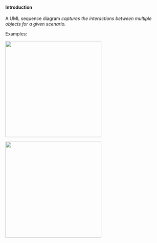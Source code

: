 <link rel="stylesheet" href="{{baseUrl}}/css/textbook.css">

<div class="website-content">

#### Introduction

<div id="main">

A UML sequence diagram _captures the interactions between multiple objects for a given scenario._

<tip-box>

Examples:

<img src="{{baseUrl}}/uml/sequenceDiagramsIntroduction/introduction/images/textLogic.png" height="300" />
<p/>

<img src="{{baseUrl}}/uml/sequenceDiagramsIntroduction/introduction/images/logicMinefield.png" height="300" />
<p/>

</tip-box>

<!-- extras ------------------------------------------------------------------------------------ -->

<panel header=":paperclip: Extras" expandable type="seamless" expanded>

  <panel header=":mortar_board: Learning Outcomes" expandable type="seamless">
    <include src="exercises.md" />
  </panel>

  <panel header=":package: Resources" expandable type="seamless">
    <include src="resources.md" />
  </panel>

  <panel header=":laughing: Humor" expandable type="seamless">
    <include src="humor.md" />
  </panel>

</panel>

</div>
</div>
